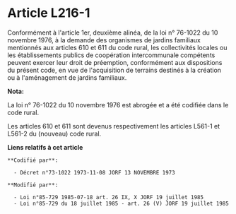 # Article L216-1

Conformément à l'article 1er, deuxième alinéa, de la loi n° 76-1022 du 10 novembre 1976, à la demande des organismes de
jardins familiaux mentionnés aux articles 610 et 611 du code rural, les collectivités locales ou les établissements publics
de coopération intercommunale compétents peuvent exercer leur droit de préemption, conformément aux dispositions du présent
code, en vue de l'acquisition de terrains destinés à la création ou à l'aménagement de jardins familiaux.

**Nota:**

La loi n° 76-1022 du 10 novembre 1976 est abrogée et a été codifiée dans le code rural. 

Les articles 610 et 611 sont devenus respectivement les articles L561-1 et L561-2 du (nouveau) code rural.

**Liens relatifs à cet article**

	**Codifié par**:

	  - Décret n°73-1022 1973-11-08 JORF 13 NOVEMBRE 1973

	**Modifié par**:

	  - Loi n°85-729 1985-07-18 art. 26 IX, X JORF 19 juillet 1985
	  - Loi n°85-729 du 18 juillet 1985 - art. 26 (V) JORF 19 juillet 1985
